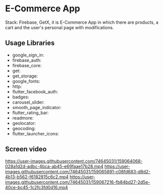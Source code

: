 # E-Commerce App
Stack: Firebase, GetX,
it is E-Commerce App in which there are products, a cart and the
user's personal page with modifications.


 ## Usage Libraries
 - google_sign_in: 
 - firebase_auth: 
 - firebase_core: 
 - get: 
 - get_storage: 
 - google_fonts: 
 - http: 
 - flutter_facebook_auth: 
 - badges: 
 - carousel_slider: 
 - smooth_page_indicator: 
 - flutter_rating_bar: 
 - readmore: 
 - geolocator: 
 - geocoding:
 - flutter_launcher_icons: 

## Screen video
https://user-images.githubusercontent.com/74645031/159064068-028a1d2d-adbc-4bca-ab45-e69faae17b28.mp4 
https://user-images.githubusercontent.com/74645031/159065891-c08fd683-d8d2-4b13-b562-f6182815c6c2.mp4 
https://user-images.githubusercontent.com/74645031/159067216-fb84bd27-2d5e-40ce-bc45-1c2fc3fd0d16.mp4

